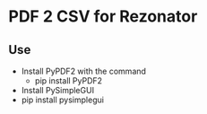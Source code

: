 # PDF 2 CSV for Rezonator
## Use
* Install PyPDF2 with the command
  * pip install PyPDF2
* Install PySimpleGUI
 * pip install pysimplegui
